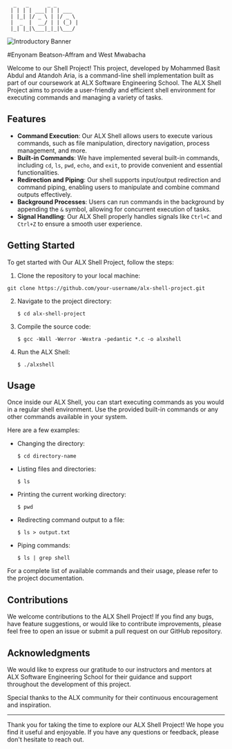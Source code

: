 ```
  _   _      _ _
 | | | | ___| | | ___
 | |_| |/ _ \ | |/ _ \
 |  _  |  __/ | | (_) |
 |_| |_|\___|_|_|\___/

```
![Introductory Banner](https://github.com/Mzpenelope/shell-practice/raw/018bbc7ff0ab303096de4513e0d093be7b091fe6/giphy.gif)

#Enyonam Beatson-Affram and West Mwabacha

Welcome to our Shell Project! This project, developed by Mohammed Basit Abdul and Atandoh Aria, is a command-line shell implementation built as part of our coursework at ALX Software Engineering School. The ALX Shell Project aims to provide a user-friendly and efficient shell environment for executing commands and managing a variety of tasks.

## Features

- **Command Execution**: Our ALX Shell allows users to execute various commands, such as file manipulation, directory navigation, process management, and more.
- **Built-in Commands**: We have implemented several built-in commands, including `cd`, `ls`, `pwd`, `echo`, and `exit`, to provide convenient and essential functionalities.
- **Redirection and Piping**: Our shell supports input/output redirection and command piping, enabling users to manipulate and combine command outputs effectively.
- **Background Processes**: Users can run commands in the background by appending the `&` symbol, allowing for concurrent execution of tasks.
- **Signal Handling**: Our ALX Shell properly handles signals like `Ctrl+C` and `Ctrl+Z` to ensure a smooth user experience.

## Getting Started

To get started with Our ALX Shell Project, follow the steps:

1. Clone the repository to your local machine:
```
git clone https://github.com/your-username/alx-shell-project.git
```

2. Navigate to the project directory:
   ```
   $ cd alx-shell-project
   ```

3. Compile the source code:
   ```
   $ gcc -Wall -Werror -Wextra -pedantic *.c -o alxshell
   ```

4. Run the ALX Shell:
   ```
   $ ./alxshell
   ```

## Usage

Once inside our ALX Shell, you can start executing commands as you would in a regular shell environment. Use the provided built-in commands or any other commands available in your system.

Here are a few examples:

- Changing the directory:
  ```
  $ cd directory-name
  ```

- Listing files and directories:
  ```
  $ ls
  ```

- Printing the current working directory:
  ```
  $ pwd
  ```

- Redirecting command output to a file:
  ```
  $ ls > output.txt
  ```

- Piping commands:
  ```
  $ ls | grep shell
  ```

For a complete list of available commands and their usage, please refer to the project documentation.

## Contributions

We welcome contributions to the ALX Shell Project! If you find any bugs, have feature suggestions, or would like to contribute improvements, please feel free to open an issue or submit a pull request on our GitHub repository.

## Acknowledgments

We would like to express our gratitude to our instructors and mentors at ALX Software Engineering School for their guidance and support throughout the development of this project.

Special thanks to the ALX community for their continuous encouragement and inspiration.

---

Thank you for taking the time to explore our ALX Shell Project! We hope you find it useful and enjoyable. If you have any questions or feedback, please don't hesitate to reach out. 
